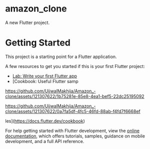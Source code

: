 # amazon_clone

A new Flutter project.

<h1> Getting Started</h1>

This project is a starting point for a Flutter application.

A few resources to get you started if this is your first Flutter project:

- [Lab: Write your first Flutter app](https://docs.flutter.dev/get-started/codelab)
- [Cookbook: Useful Flutter samp
  
  
 <!-- <video> <source src ="https://github.com/UjjwalMakhija/Amazon_-clone/assets/121307622/1b75281e-85e8-4ea1-bef5-22dc25195092"> </video>-->
 <!-- <video><source src ="https://github.com/UjjwalMakhija/Amazon_-clone/assets/121307622/0a7fa5df-4fc5-46fd-88ab-f4fd7f6668ef"> </video> -->

 https://github.com/UjjwalMakhija/Amazon_-clone/assets/121307622/1b75281e-85e8-4ea1-bef5-22dc25195092 


https://github.com/UjjwalMakhija/Amazon_-clone/assets/121307622/0a7fa5df-4fc5-46fd-88ab-f4fd7f6668ef


les](https://docs.flutter.dev/cookbook)

For help getting started with Flutter development, view the
[online documentation](https://docs.flutter.dev/), which offers tutorials,
samples, guidance on mobile development, and a full API reference.
